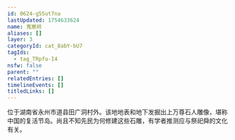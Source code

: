 ```yaml
---
id: 0624-g55ut7na
lastUpdated: 1754633624
name: 鬼崽岭
aliases: []
layer: 3
categoryId: cat_8abY-bU7
tagIds:
  - tag_TRpfu-I4
nsfw: false
parent: ""
relatedEntries: []
timelineEvents: []
titledLinks: []
---
```


位于湖南省永州市道县田广洞村外。该地地表和地下发掘出上万尊石人雕像，堪称中国的复活节岛。尚且不知先民为何修建这些石雕，有学者推测应与祭祀舜的文化有关。